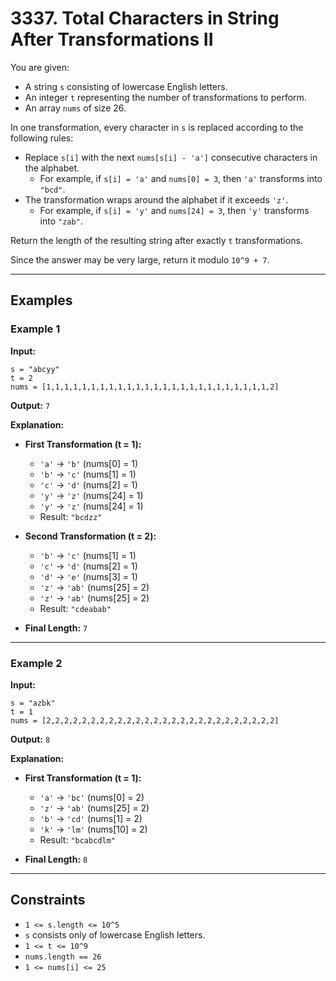 # 3337. Total Characters in String After Transformations II

You are given:

- A string `s` consisting of lowercase English letters.
- An integer `t` representing the number of transformations to perform.
- An array `nums` of size 26.

In one transformation, every character in `s` is replaced according to the following rules:

- Replace `s[i]` with the next `nums[s[i] - 'a']` consecutive characters in the alphabet.
    - For example, if `s[i] = 'a'` and `nums[0] = 3`, then `'a'` transforms into `"bcd"`.
- The transformation wraps around the alphabet if it exceeds `'z'`.
    - For example, if `s[i] = 'y'` and `nums[24] = 3`, then `'y'` transforms into `"zab"`.

Return the length of the resulting string after exactly `t` transformations.

Since the answer may be very large, return it modulo `10^9 + 7`.

---

## Examples

### Example 1

**Input:**
```
s = "abcyy"
t = 2
nums = [1,1,1,1,1,1,1,1,1,1,1,1,1,1,1,1,1,1,1,1,1,1,1,1,1,2]
```

**Output:** `7`

**Explanation:**

- **First Transformation (t = 1):**
    - `'a'` → `'b'` (nums[0] = 1)
    - `'b'` → `'c'` (nums[1] = 1)
    - `'c'` → `'d'` (nums[2] = 1)
    - `'y'` → `'z'` (nums[24] = 1)
    - `'y'` → `'z'` (nums[24] = 1)
    - Result: `"bcdzz"`

- **Second Transformation (t = 2):**
    - `'b'` → `'c'` (nums[1] = 1)
    - `'c'` → `'d'` (nums[2] = 1)
    - `'d'` → `'e'` (nums[3] = 1)
    - `'z'` → `'ab'` (nums[25] = 2)
    - `'z'` → `'ab'` (nums[25] = 2)
    - Result: `"cdeabab"`

- **Final Length:** `7`

---

### Example 2

**Input:**
```
s = "azbk"
t = 1
nums = [2,2,2,2,2,2,2,2,2,2,2,2,2,2,2,2,2,2,2,2,2,2,2,2,2,2]
```

**Output:** `8`

**Explanation:**

- **First Transformation (t = 1):**
    - `'a'` → `'bc'` (nums[0] = 2)
    - `'z'` → `'ab'` (nums[25] = 2)
    - `'b'` → `'cd'` (nums[1] = 2)
    - `'k'` → `'lm'` (nums[10] = 2)
    - Result: `"bcabcdlm"`

- **Final Length:** `8`

---

## Constraints

- `1 <= s.length <= 10^5`
- `s` consists only of lowercase English letters.
- `1 <= t <= 10^9`
- `nums.length == 26`
- `1 <= nums[i] <= 25`